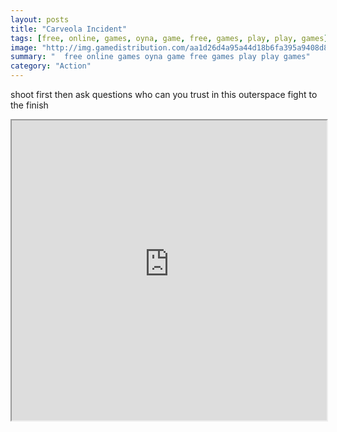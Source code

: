 ```yaml
---
layout: posts
title: "Carveola Incident"
tags: [free, online, games, oyna, game, free, games, play, play, games]
image: "http://img.gamedistribution.com/aa1d26d4a95a44d18b6fa395a9408d83.jpg"
summary: "  free online games oyna game free games play play games"
category: "Action"
---
```


shoot first then ask questions who can you trust in this outerspace fight to the finish

<iframe width="100%" height="480px;" src="http://flash.gamedistribution.com?game=aa1d26d4a95a44d18b6fa395a9408d83"></iframe>